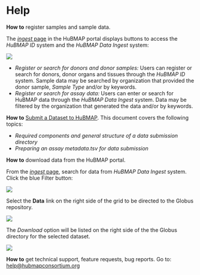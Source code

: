 # Help

**How to** register samples and sample data.

The [*ingest* page](https://ingest.hubmapconsortium.org) in the HuBMAP portal displays buttons to access the *HuBMAP ID* system and the *HuBMAP Data Ingest* system:

![](https://lh6.googleusercontent.com/RZYfyffyjMBI3A3CJeUl4pIj1zAhsVQvEzouYgciB3KlJAQcKz6bZAEOVi-7TC65U7kV5Eh8681DWPM9ioAPq8Ah6Fg46N5nKvU8SX_olfmvvbERbrhMPEcfF4c54D-4g--_kM-P)

- *Register or search for donors and donor samples:*
Users can register or search for donors, donor organs and tissues through the *HuBMAP ID* system. Sample data may be searched by organization that provided the donor sample, *Sample Type* and/or by keywords.
- *Register or search for assay data:*
Users can enter or search for HuBMAP data through the *HuBMAP Data Ingest* system. Data may be filtered by the organization that generated the data and/or by keywords.

**How to** [Submit a Dataset to HuBMAP](/docs/submission).
This document covers the following topics:

- *Required components and general structure of a data submission directory*
- *Preparing an assay metadata.tsv for data submission*


**How to** download data from the HuBMAP portal.

From the [*ingest* page](https://ingest.hubmapconsortium.org), search for data from *HuBMAP Data Ingest* system. Click the blue Filter button:

![](https://lh3.googleusercontent.com/qxOCLtf_W2Z-zNUgogmYy4IQOrYuHloiYgTNmsUT42J6kSfF32sFM3IxzmkPev2dgGsn8X3DvxuB7kubZ4aBlENm0yVDnOuusFU1VGEGbFzd0cKD7NfK4Irn6qFOMFZ0yrtuGrIk)

Select the **Data** link on the right side of the grid to be directed to the Globus repository. 

![](https://lh4.googleusercontent.com/g5vZzYHUGpvU8tP7bfpZYDSAMduNBZ4kP7Ug_iXbXPQoVZ0lLRSAvvC9A6nrUjmkerV2ogrMGsUjeHzLN0Pjov-gkJPdVfmGng8lq2SfaDzXtCOupLxH8zJc2_0emHJOlXlRjbBj)

The *Download* option will be listed on the right side of the the Globus directory for the selected dataset.

![](https://lh6.googleusercontent.com/o0bTXiYGmELDK6NUGZQSMcNImXGiY3JWkGzT9Nzf5qCsLzRjXSgWKsopaJZWxk-1l18eys3frlzMAZkbh4DxE6dYF10Ldov9UGTDkZZLuT25NKSvjsJd-0Tmsma29MQwK-RRInwg)

**How to** get technical support, feature requests, bug reports. 
Go to:
help@hubmapconsortium.org

